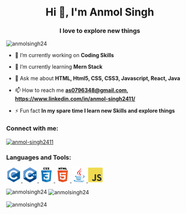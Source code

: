 <!--
**AnmolSingh24/AnmolSingh24** is a ✨ _special_ ✨ repository because its `README.md` (this file) appears on your GitHub profile.

Here are some ideas to get you started:

- 🔭 I’m currently working on ...
- 🌱 I’m currently learning ...
- 👯 I’m looking to collaborate on ...
- 🤔 I’m looking for help with ...
- 💬 Ask me about ...
- 📫 How to reach me: ...
- 😄 Pronouns: ...
- ⚡ Fun fact: ...
-->
<h1 align="center">Hi 👋, I'm Anmol Singh</h1>
<h3 align="center">I love to explore new things</h3>
<img align="right" alt "Coding" width="400"  src="https://images.squarespace-cdn.com/content/v1/5769fc401b631bab1addb2ab/1541580611624-TE64QGKRJG8SWAIUS7NS/coding-freak.gif">

<p align="left"> <img src="https://komarev.com/ghpvc/?username=anmolsingh24&label=Profile%20views&color=0e75b6&style=flat" alt="anmolsingh24" /> </p>

- 🔭 I’m currently working on **Coding Skills**

- 🌱 I’m currently learning **Mern Stack**

- 💬 Ask me about **HTML, Html5, CSS, CSS3, Javascript, React, Java**

- 📫 How to reach me **as0796348@gmail.com, https://www.linkedin.com/in/anmol-singh2411/**

- ⚡ Fun fact **In my spare time I learn new Skills and explore things**

<h3 align="left">Connect with me:</h3>
<p align="left">
<a href="https://linkedin.com/in/anmol-singh2411" target="blank"><img align="center" src="https://raw.githubusercontent.com/rahuldkjain/github-profile-readme-generator/master/src/images/icons/Social/linked-in-alt.svg" alt="anmol-singh2411" height="30" width="40" /></a>
</p>

<h3 align="left">Languages and Tools:</h3>
<p align="left"> <a href="https://www.cprogramming.com/" target="_blank" rel="noreferrer"> <img src="https://raw.githubusercontent.com/devicons/devicon/master/icons/c/c-original.svg" alt="c" width="40" height="40"/> </a> <a href="https://www.w3schools.com/cpp/" target="_blank" rel="noreferrer"> <img src="https://raw.githubusercontent.com/devicons/devicon/master/icons/cplusplus/cplusplus-original.svg" alt="cplusplus" width="40" height="40"/> </a> <a href="https://www.w3schools.com/css/" target="_blank" rel="noreferrer"> <img src="https://raw.githubusercontent.com/devicons/devicon/master/icons/css3/css3-original-wordmark.svg" alt="css3" width="40" height="40"/> </a> <a href="https://www.w3.org/html/" target="_blank" rel="noreferrer"> <img src="https://raw.githubusercontent.com/devicons/devicon/master/icons/html5/html5-original-wordmark.svg" alt="html5" width="40" height="40"/> </a> <a href="https://www.java.com" target="_blank" rel="noreferrer"> <img src="https://raw.githubusercontent.com/devicons/devicon/master/icons/java/java-original.svg" alt="java" width="40" height="40"/> </a> <a href="https://developer.mozilla.org/en-US/docs/Web/JavaScript" target="_blank" rel="noreferrer"> <img src="https://raw.githubusercontent.com/devicons/devicon/master/icons/javascript/javascript-original.svg" alt="javascript" width="40" height="40"/> </a> </p>

<p><img align="left" src="https://github-readme-stats.vercel.app/api/top-langs?username=anmolsingh24&show_icons=true&locale=en&layout=compact" alt="anmolsingh24" /></p>

<p>&nbsp;<img align="center" src="https://github-readme-stats.vercel.app/api?username=anmolsingh24&show_icons=true&locale=en" alt="anmolsingh24" /></p>

<p><img align="center" src="https://github-readme-streak-stats.herokuapp.com/?user=anmolsingh24&" alt="anmolsingh24" /></p>
